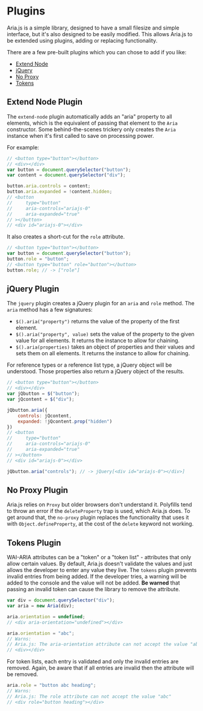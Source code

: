 # Plugins

Aria.js is a simple library, designed to have a small filesize and simple interface, but it's also designed to be easily modified. This allows Aria.js to be extended using plugins, adding or replacing functionality.

There are a few pre-built plugins which you can chose to add if you like:

- [Extend Node](#extend-node-plugin)
- [jQuery](#jquery-plugin)
- [No Proxy](#no-proxy-plugin)
- [Tokens](#tokens-plugin)

## Extend Node Plugin

The `extend-node` plugin automatically adds an "aria" property to all elements, which is the equivalent of passing that element to the `Aria` constructor. Some behind-the-scenes trickery only creates the `Aria` instance when it's first called to save on processing power.

For example:

```js
// <button type="button"></button>
// <div></div>
var button = document.querySelector("button");
var content = document.querySelector("div");

button.aria.controls = content;
button.aria.expanded = !content.hidden;
// <button
//     type="button"
//     aria-controls="ariajs-0"
//     aria-expanded="true"
// ></button>
// <div id="ariajs-0"></div>
```

It also creates a short-cut for the `role` attribute.

```js
// <button type="button"></button>
var button = document.querySelector("button");
button.role = "button";
// <button type="button" role="button"></button>
button.role; // -> ["role"]
```

## jQuery Plugin

The `jquery` plugin creates a jQuery plugin for an `aria` and `role` method. The `aria` method has a few signatures:

- `$().aria("property")` returns the value of the property of the first element.
- `$().aria("property", value)` sets the value of the property to the given value for all elements. It returns the instance to allow for chaining.
- `$().aria(properties)` takes an object of properties and their values and sets them on all elements. It returns the instance to allow for chaining.

For reference types or a reference list type, a jQuery object will be understood. Those properties also return a jQuery object of the results.

```js
// <button type="button"></button>
// <div></div>
var jQbutton = $("button");
var jQcontent = $("div");

jQbutton.aria({
    controls: jQcontent,
    expanded: !jQcontent.prop("hidden")
})
// <button
//     type="button"
//     aria-controls="ariajs-0"
//     aria-expanded="true"
// ></button>
// <div id="ariajs-0"></div>

jQbutton.aria("controls"); // -> jQuery[<div id="ariajs-0"></div>]
```

## No Proxy Plugin

Aria.js relies on `Proxy` but older browsers don't understand it. Polyfills tend to throw an error if the `deleteProperty` trap is used, which Aria.js does. To get around that, the `no-proxy` plugin replaces the functionality that uses it with `Object.defineProperty`, at the cost of the `delete` keyword not working.

## Tokens Plugin

WAI-ARIA attributes can be a "token" or a "token list" - attributes that only allow certain values. By default, Aria.js doesn't validate the values and just allows the developer to enter any value they live. The `tokens` plugin prevents invalid entries from being added. If the developer tries, a warning will be added to the console and the value will not be added. **Be warned** that passing an invalid token can cause the library to remove the attribute.

```js
var div = document.querySelector("div");
var aria = new Aria(div);

aria.orientation = undefined;
// <div aria-orientation="undefined"></div>

aria.orientation = "abc";
// Warns:
// Aria.js: The aria-orientation attribute can not accept the value "abc"
// <div></div>
```

For token lists, each entry is validated and only the invalid entries are removed. Again, be aware that if all entries are invalid then the attribute will be removed.

```js
aria.role = "button abc heading";
// Warns:
// Aria.js: The role attribute can not accept the value "abc"
// <div role="button heading"></div>
```
